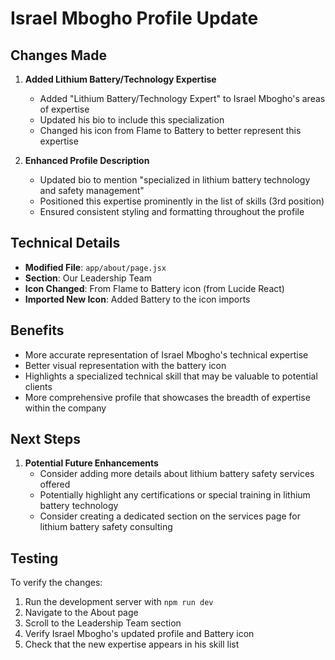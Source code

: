 # Israel Mbogho Profile Update

## Changes Made

1. **Added Lithium Battery/Technology Expertise**
   - Added "Lithium Battery/Technology Expert" to Israel Mbogho's areas of expertise
   - Updated his bio to include this specialization
   - Changed his icon from Flame to Battery to better represent this expertise

2. **Enhanced Profile Description**
   - Updated bio to mention "specialized in lithium battery technology and safety management"
   - Positioned this expertise prominently in the list of skills (3rd position)
   - Ensured consistent styling and formatting throughout the profile

## Technical Details

- **Modified File**: `app/about/page.jsx`
- **Section**: Our Leadership Team
- **Icon Changed**: From Flame to Battery icon (from Lucide React)
- **Imported New Icon**: Added Battery to the icon imports

## Benefits

- More accurate representation of Israel Mbogho's technical expertise
- Better visual representation with the battery icon
- Highlights a specialized technical skill that may be valuable to potential clients
- More comprehensive profile that showcases the breadth of expertise within the company

## Next Steps

1. **Potential Future Enhancements**
   - Consider adding more details about lithium battery safety services offered
   - Potentially highlight any certifications or special training in lithium battery technology
   - Consider creating a dedicated section on the services page for lithium battery safety consulting

## Testing

To verify the changes:

1. Run the development server with `npm run dev`
2. Navigate to the About page 
3. Scroll to the Leadership Team section
4. Verify Israel Mbogho's updated profile and Battery icon
5. Check that the new expertise appears in his skill list

